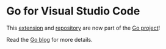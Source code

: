 # Go for Visual Studio Code

This [extension](https://marketplace.visualstudio.com/items?itemName=golang.Go) and [repository](https://github.com/golang/vscode-go) are now part of the [Go project](https://github.com/golang)!

Read the [Go blog](blog.golang.org/vscode-go) for more details.
